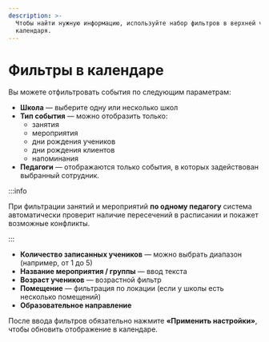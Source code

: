 ```yaml
---
description: >-
  Чтобы найти нужную информацию, используйте набор фильтров в верхней части
  календаря.
---
```


# Фильтры в календаре

Вы можете отфильтровать события по следующим параметрам:

* **Школа** — выберите одну или несколько школ
* **Тип события** — можно отобразить только:
  * занятия
  * мероприятия
  * дни рождения учеников
  * дни рождения клиентов
  * напоминания
* **Педагоги** — отображаются только события, в которых задействован выбранный сотрудник.

:::info

При фильтрации занятий и мероприятий **по одному педагогу** система автоматически проверит наличие пересечений в расписании и покажет возможные конфликты.

:::

* **Количество записанных учеников** — можно выбрать диапазон (например, от 1 до 5)
* **Название мероприятия / группы** — ввод текста&#x20;
* **Возраст учеников** — возрастной фильтр&#x20;
* **Помещение** — фильтрация по локации (если у школы есть несколько помещений)
* **Образовательное направление**

После ввода фильтров обязательно нажмите **«Применить настройки»**, чтобы обновить отображение в календаре.

<figure><img src="../.gitbook/assets/bandicam-2025-06-10-17-50-43-592.gif" alt=""><figcaption></figcaption></figure>
